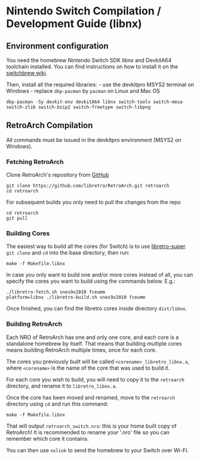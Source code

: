 # Nintendo Switch Compilation / Development Guide (libnx)

## Environment configuration

You need the homebrew Nintendo Switch SDK libnx and DevkitA64 toolchain installed. You can find instructions on how to install it on the [switchbrew wiki](https://switchbrew.org/wiki/Setting_up_Development_Environment).

Then, install all the required libraries:
    - use the devkitpro MSYS2 terminal on Windows
    - replace `dkp-pacman` by `pacman` on Linux and Mac OS

```
dkp-pacman -Sy devkit-env devkitA64 libnx switch-tools switch-mesa switch-zlib switch-bzip2 switch-freetype switch-libpng
```

## RetroArch Compilation

All commands must be issued in the devkitpro environment (MSYS2 on Windows).

### Fetching RetroArch

Clone RetroArch's repository from [GitHub](https://github.com/libretro/RetroArch)

```
git clone https://github.com/libretro/RetroArch.git retroarch
cd retroarch
```

For subsequent builds you only need to pull the changes from the repo

```
cd retroarch
git pull
```

### Building Cores

The easiest way to build all the cores (for Switch) is to use [libretro-super](https://github.com/libretro/libretro-super). `git clone` and `cd` into the base directory, then run:

```
make -f Makefile.libnx
```

In case you only want to build one and/or more cores instead of all, you can specify the cores you want to build using the commands below. E.g.:

```
./libretro-fetch.sh snes9x2010 fceumm
platform=libnx ./libretro-build.sh snes9x2010 fceumm
```

Once finished, you can find the libretro cores inside directory `dist/libnx`.

### Building RetroArch

Each NRO of RetroArch has one and only one core, and each core is a standalone homebrew by itself. That means that building multiple cores means building RetroArch multiple times, once for each core.

The cores you previously built will be called `<corename>_libretro_libnx.a`, where `<corename>` is the name of the core that was used to build it.

For each core you wish to build, you will need to copy it to the `retroarch` directory, and rename it to `libretro_libnx.a`.

Once the core has been moved and renamed, move to the `retroarch` directory using `cd` and run this command:

```
make -f Makefile.libnx
```

That will output `retroarch_switch.nro`: this is your home built copy of RetroArch! It is recommended to rename your '.nro' file so you can remember which core it contains.

You can then use `nxlink` to send the homebrew to your Switch over Wi-Fi.
